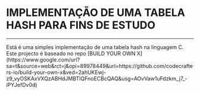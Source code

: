# IMPLEMENTAÇÃO DE UMA TABELA HASH PARA FINS DE ESTUDO
<hr>
Está é uma simples implementação de uma tabela hash na linguagem C.
Este projecto é baseado no repo [BUILD YOUR OWN X](https://www.google.com/url?sa=t&source=web&rct=j&opi=89978449&url=https://github.com/codecrafters-io/build-your-own-x&ved=2ahUKEwj-z9_vyOSKAxVXQzABHdJMBTIQFnoECBcQAQ&usg=AOvVaw1uFdzkm_j7_-iPYJefDv0d)

